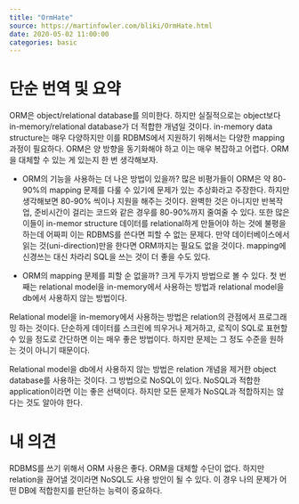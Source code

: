 ```yaml
---
title: "OrmHate"
source: https://martinfowler.com/bliki/OrmHate.html
date: 2020-05-02 11:00:00
categories: basic
---
```

<h1>단순 번역 및 요약</h1>
ORM은 object/relational database를 의미한다. 하지만 실질적으로는 object보다 in-memory/relational database가 더 적합한 개념일 것이다. in-memory data structure는 매우 다양하지만 이를 RDBMS에서 지원하기 위해서는 다양한 mapping 과정이 필요하다. ORM은 양 방향을 동기화해야 하고 이는 매우 복잡하고 어렵다. ORM을 대체할 수 있는 게 있는지 한 번 생각해보자.

* ORM의 기능을 사용하는 더 나은 방법이 있을까?
많은 비평가들이 ORM은 약 80-90%의 mapping 문제를 다룰 수 있기에 문제가 있는 추상화라고 주장한다. 하지만 생각해보면 80-90% 씩이나 지원을 해주는 것이다. 완벽한 것은 아니지만 반복작업, 준비시간이 걸리는 코드와 같은 경우를 80-90%까지 줄여줄 수 있다. 또한 많은 이들이 in-memor structure 데이터를 relational하게 만들어야 하는 것에 불평을 하는데 어짜피 이는 RDBMS를 쓴다면 피할 수 없는 문제다. 만약 데이터베이스에서 읽는 것(uni-direction)만을 한다면 ORM까지는 필요도 없을 것이다. mapping에 신경쓰는 대신 차라리 SQL을 쓰는 것이 더 좋을 수도 있다.

* ORM의 mapping 문제를 피할 순 없을까?
크게 두가지 방법으로 볼 수 있다. 첫 번째는 relational model을 in-memory에서 사용하는 방법과 relational model을 db에서 사용하지 않는 방법이다. 

Relational model을 in-memory에서 사용하는 방법은 relation의 관점에서 프로그래밍 하는 것이다. 단순하게 데이터를 스크린에 띄우거나 제거하고, 로직이 SQL로 표현할 수 있을 정도로 간단하면 이는 매우 좋은 방법이다. 하지만 문제는 그 정도 수준을 원하는 것이 아니기 때문이다.

Relational model을 db에서 사용하지 않는 방법은 relation 개념을 제거한 object database를 사용하는 것이다. 그 방법으로 NoSQL이 있다. NoSQL과 적합한 application이라면 이는 좋은 선택이다. 하지만 모든 문제가 NoSQL과 적합하지는 않다는 것도 알아야 한다.


<h1>내 의견</h1>
RDBMS를 쓰기 위해서 ORM 사용은 좋다. ORM을 대체할 수단이 없다. 하지만 relation을 끊어낼 것이라면 NoSQL도 사용 방안이 될 수 있다. 이 경우 나의 문제가 어떤 DB에 적합한지를 판단하는 능력이 중요하다.